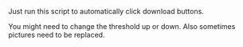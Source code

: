 Just run this script to automatically click download buttons.

You might need to change the threshold up or down. Also sometimes pictures need to be replaced.
